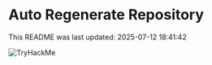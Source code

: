 # Auto Regenerate Repository

This README was last updated: 2025-07-12 18:41:42

 ![TryHackMe](https://tryhackme.com/badge/533634)